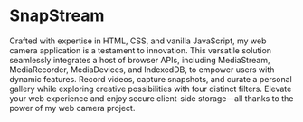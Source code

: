 # SnapStream
Crafted with expertise in HTML, CSS, and vanilla JavaScript, my web camera application is a testament to innovation. This versatile solution seamlessly integrates a host of browser APIs, including MediaStream, MediaRecorder, MediaDevices, and IndexedDB, to empower users with dynamic features. Record videos, capture snapshots, and curate a personal gallery while exploring creative possibilities with four distinct filters. Elevate your web experience and enjoy secure client-side storage—all thanks to the power of my web camera project.
